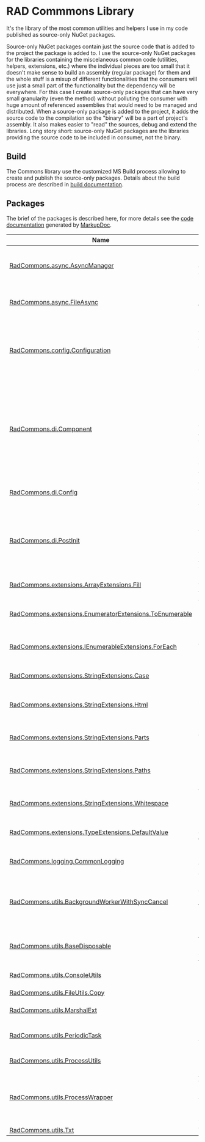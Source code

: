 # RAD Commmons Library #
It's the library of the most common utilities and helpers I use in my code published as source-only NuGet packages.

Source-only NuGet packages contain just the source code that is added to the project the package is added to. I use the source-only NuGet packages for the libraries containing the miscelaneous common code (utilities, helpers, extensions, etc.) where the individual pieces are too small that it doesn't make sense to build an assembly (regular package) for them and the whole stuff is a mixup of different functionalities that the consumers will use just a small part of the functionality but the dependency will be everywhere. For this case I create source-only packages that can have very small granularity (even the method) without polluting the consumer with huge amount of referenced assemblies that would need to be managed and distributed. When a source-only package is added to the project, it adds the source code to the compilation so the "binary" will be a part of project's assembly. It also makes easier to "read" the sources, debug and extend the libraries.
Long story short: source-only NuGet packages are the libraries providing the source code to be included in consumer, not the binary.

## Build ##
The Commons library use the customized MS Build process allowing to create and publish the source-only packages. Details about the build process are described in [build documentation](build/readme.md).

## Packages ##
The brief of the packages is described here, for more details see the [code documentation](doc/net.adamec.lib.common.md) generated by [MarkupDoc](https://github.com/adamecr/MarkupDoc).

| Name | Summary | 
| ------ | --------- | 
| [RadCommons.async.AsyncManager](doc/net.adamec.lib.common.md#src-only-package--RadCommons.async.AsyncManager) | Helpers for running the actions in sync or async mode. | 
| [RadCommons.async.FileAsync](doc/net.adamec.lib.common.md#src-only-package--RadCommons.async.FileAsync) | Helpers for reading text files in async mode. | 
| [RadCommons.config.Configuration](doc/net.adamec.lib.common.md#src-only-package--RadCommons.config.Configuration) | Simple configuration container in case DI with more sophisticated containers is not used. | 
| [RadCommons.di.Component](doc/net.adamec.lib.common.md#src-only-package--RadCommons.di.Component) | RadCommons DI Component - allows to mark and register the component to Autofac container using the [Component] class attributes. | 
| [RadCommons.di.Config](doc/net.adamec.lib.common.md#src-only-package--RadCommons.di.Config) | Application configuration helpers for DI containers. | 
| [RadCommons.di.PostInit](doc/net.adamec.lib.common.md#src-only-package--RadCommons.di.PostInit) | RadCommons DI PostInit - allows to run post init method of component in Autofac container. | 
| [RadCommons.extensions.ArrayExtensions.Fill](doc/net.adamec.lib.common.md#src-only-package--RadCommons.extensions.ArrayExtensions.Fill) | Fills the array with given value. | 
| [RadCommons.extensions.EnumeratorExtensions.ToEnumerable](doc/net.adamec.lib.common.md#src-only-package--RadCommons.extensions.EnumeratorExtensions.ToEnumerable) | Transforms the IEnumerator or IEnumerator<T> to IEnumerable<T>. | 
| [RadCommons.extensions.IEnumerableExtensions.ForEach](doc/net.adamec.lib.common.md#src-only-package--RadCommons.extensions.IEnumerableExtensions.ForEach) | Invokes the action for each item if IEnumerable<T>. | 
| [RadCommons.extensions.StringExtensions.Case](doc/net.adamec.lib.common.md#src-only-package--RadCommons.extensions.StringExtensions.Case) | String case manipulation helpers. | 
| [RadCommons.extensions.StringExtensions.Html](doc/net.adamec.lib.common.md#src-only-package--RadCommons.extensions.StringExtensions.Html) | HTML related string manipulation helpers. | 
| [RadCommons.extensions.StringExtensions.Parts](doc/net.adamec.lib.common.md#src-only-package--RadCommons.extensions.StringExtensions.Parts) | String splitting and parts manipulation helpers. | 
| [RadCommons.extensions.StringExtensions.Paths](doc/net.adamec.lib.common.md#src-only-package--RadCommons.extensions.StringExtensions.Paths) | Path manipulation helpers for strings. | 
| [RadCommons.extensions.StringExtensions.Whitespace](doc/net.adamec.lib.common.md#src-only-package--RadCommons.extensions.StringExtensions.Whitespace) | Whitespace manipulation helpers for strings. | 
| [RadCommons.extensions.TypeExtensions.DefaultValue](doc/net.adamec.lib.common.md#src-only-package--RadCommons.extensions.TypeExtensions.DefaultValue) | Provides default value for types. | 
| [RadCommons.logging.CommonLogging](doc/net.adamec.lib.common.md#src-only-package--RadCommons.logging.CommonLogging) | RadCommons logging wrapper around NLog. | 
| [RadCommons.utils.BackgroundWorkerWithSyncCancel](doc/net.adamec.lib.common.md#src-only-package--RadCommons.utils.BackgroundWorkerWithSyncCancel) | Executes an operation on a separate thread with possibility of sync cancel. | 
| [RadCommons.utils.BaseDisposable](doc/net.adamec.lib.common.md#src-only-package--RadCommons.utils.BaseDisposable) | Helper class for implementation of IDisposable types. | 
| [RadCommons.utils.ConsoleUtils](doc/net.adamec.lib.common.md#src-only-package--RadCommons.utils.ConsoleUtils) | Console output utilities. | 
| [RadCommons.utils.FileUtils.Copy](doc/net.adamec.lib.common.md#src-only-package--RadCommons.utils.FileUtils.Copy) | File copy utilities. | 
| [RadCommons.utils.MarshalExt](doc/net.adamec.lib.common.md#src-only-package--RadCommons.utils.MarshalExt) | Marshaling helpers. | 
| [RadCommons.utils.PeriodicTask](doc/net.adamec.lib.common.md#src-only-package--RadCommons.utils.PeriodicTask) | Periodic (or scheduled) async task runner. | 
| [RadCommons.utils.ProcessUtils](doc/net.adamec.lib.common.md#src-only-package--RadCommons.utils.ProcessUtils) | Process related utilities. | 
| [RadCommons.utils.ProcessWrapper](doc/net.adamec.lib.common.md#src-only-package--RadCommons.utils.ProcessWrapper) | A class the wraps a process, allowing programmatic input and output. | 
| [RadCommons.utils.Txt](#src-only-package--RadCommons.utils.Txt) | Text builder. |
